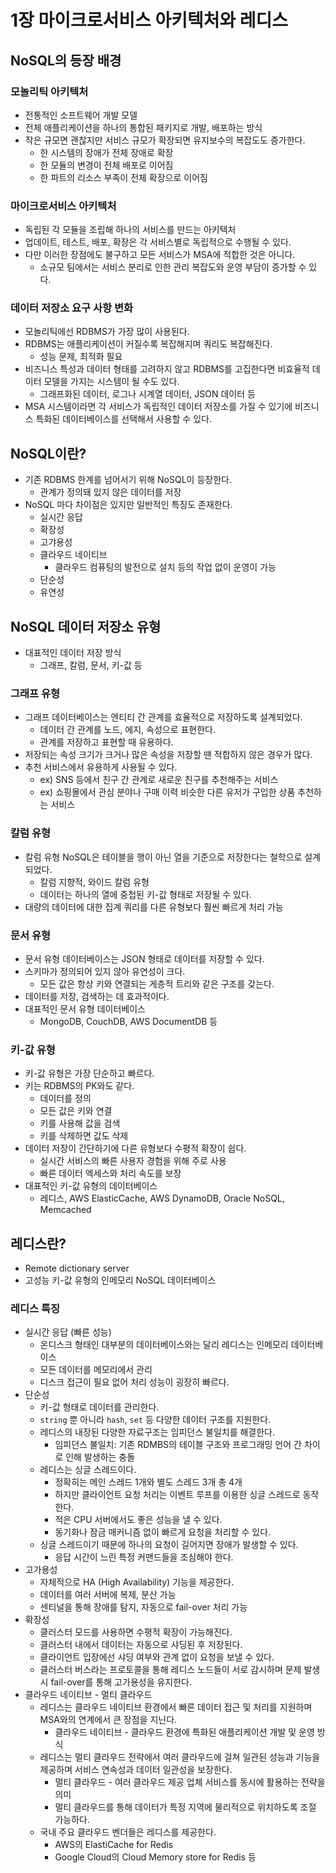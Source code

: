 # 1장 마이크로서비스 아키텍처와 레디스

## NoSQL의 등장 배경

### 모놀리틱 아키텍처

- 전통적인 소프트웨어 개발 모델
- 전체 애플리케이션을 하나의 통합된 패키지로 개발, 배포하는 방식
- 작은 규모면 괜찮지만 서비스 규모가 확장되면 유지보수의 복잡도도 증가한다.
    - 한 시스템의 장애가 전체 장애로 확장
    - 한 모듈의 변경이 전체 배포로 이어짐
    - 한 파트의 리소스 부족이 전체 확장으로 이어짐

### 마이크로서비스 아키텍처

- 독립된 각 모듈을 조립해 하나의 서비스를 만드는 아키텍처
- 업데이트, 테스트, 배포, 확장은 각 서비스별로 독립적으로 수행될 수 있다.
- 다만 이러한 장점에도 불구하고 모든 서비스가 MSA에 적합한 것은 아니다.
    - 소규모 팀에서는 서비스 분리로 인한 관리 복잡도와 운영 부담이 증가할 수 있다.

### 데이터 저장소 요구 사항 변화

- 모놀리틱에선 RDBMS가 가장 많이 사용된다.
- RDBMS는 애플리케이션이 커질수록 복잡해지며 쿼리도 복잡해진다.
    - 성능 문제, 최적화 필요
- 비즈니스 특성과 데이터 형태를 고려하지 않고 RDBMS를 고집한다면 비효율적 데이터 모델을 가지는 시스템이 될 수도 있다.
    - 그래프화된 데이터, 로그나 시계열 데이터, JSON 데이터 등
- MSA 시스템이라면 각 서비스가 독립적인 데이터 저장소를 가질 수 있기에 비즈니스 특화된 데이터베이스를 선택해서 사용할 수 있다.

## NoSQL이란?

- 기존 RDBMS 한계를 넘어서기 위해 NoSQL이 등장한다.
    - 관계가 정의돼 있지 않은 데이터를 저장
- NoSQL 마다 차이점은 있지만 일반적인 특징도 존재한다.
    - 실시간 응답
    - 확장성
    - 고갸용성
    - 클라우드 네이티브
        - 클라우드 컴퓨팅의 발전으로 설치 등의 작업 없이 운영이 가능
    - 단순성
    - 유연성

## NoSQL 데이터 저장소 유형

- 대표적인 데이터 저장 방식
  - 그래프, 칼럼, 문서, 키-값 등

### 그래프 유형

- 그래프 데이터베이스는 엔티티 간 관계를 효율적으로 저장하도록 설계되었다.
  - 데이터 간 관계를 노드, 에지, 속성으로 표현한다.
  - 관계를 저장하고 표현할 때 유용하다.
- 저장되는 속성 크기가 크거나 많은 속성을 저장할 땐 적합하지 않은 경우가 많다.
- 추천 서비스에서 유용하게 사용될 수 있다.
  - ex) SNS 등에서 친구 간 관계로 새로운 친구를 추천해주는 서비스
  - ex) 쇼핑몰에서 관심 분야나 구매 이력 비슷한 다른 유저가 구입한 상품 추천하는 서비스

### 칼럼 유형

- 칼럼 유형 NoSQL은 테이블을 행이 아닌 열을 기준으로 저장한다는 철학으로 설계되었다.
  - 칼럼 지향적, 와이드 칼럼 유형
  - 데이터는 하나의 열에 중첩된 키-값 형태로 저장될 수 있다.
- 대량의 데이터에 대한 집계 쿼리를 다른 유형보다 훨씬 빠르게 처리 가능

### 문서 유형

- 문서 유형 데이터베이스는 JSON 형태로 데이터를 저장할 수 있다.
- 스키마가 정의되어 있지 않아 유연성이 크다.
  - 모든 값은 항상 키와 연결되는 게층적 트리와 같은 구조를 갖는다.
- 데이터를 저장, 검색하는 데 효과적이다.
- 대표적인 문서 유형 데이터베이스
  - MongoDB, CouchDB, AWS DocumentDB 등

### 키-값 유형

- 키-값 유형은 가장 단순하고 빠르다.
- 키는 RDBMS의 PK와도 같다.
  - 데이터를 정의
  - 모든 값은 키와 연결
  - 키를 사용해 값을 검색
  - 키를 삭제하면 값도 삭제
- 데이터 저장이 간단하기에 다른 유형보다 수평적 확장이 쉽다.
  - 실시간 서비스의 빠른 사용자 경험을 위해 주로 사용
  - 빠른 데이터 엑세스와 처리 속도를 보장
- 대표적인 키-값 유형의 데이터베이스
  - 레디스, AWS ElasticCache, AWS DynamoDB, Oracle NoSQL, Memcached

## 레디스란?

- Remote dictionary server
- 고성능 키-값 유형의 인메모리 NoSQL 데이터베이스

### 레디스 특징

- 실시간 응답 (빠른 성능)
  - 온디스크 형태인 대부분의 데이터베이스와는 달리 레디스는 인메모리 데이터베이스
  - 모든 데이터를 메모리에서 관리
  - 디스크 접근이 필요 없어 처리 성능이 굉장히 빠르다.
- 단순성
  - 키-값 형태로 데이터를 관리한다.
  - `string` 뿐 아니라 `hash`, `set` 등 다양한 데이터 구조를 지원한다.
  - 레디스의 내장된 다양한 자료구조는 임피던스 불일치를 해결한다.
    - 임피던스 불일치: 기존 RDMBS의 테이블 구조와 프로그래밍 언어 간 차이로 인해 발생하는 충돌
  - 레디스는 싱글 스레드이다.
    - 정확히는 메인 스레드 1개와 별도 스레드 3개 총 4개
    - 하지만 클라이언트 요청 처리는 이벤트 루프를 이용한 싱글 스레드로 동작한다.
    - 적은 CPU 서버에서도 좋은 성능을 낼 수 있다.
    - 동기화나 잠금 매커니즘 없이 빠르게 요청을 처리할 수 있다.
  - 싱글 스레드이기 때문에 하나의 요청이 길어지면 장애가 발생할 수 있다.
    - 응답 시간이 느린 특정 커맨드들을 조심해야 한다.
- 고가용성
  - 자체적으로 HA (High Availability) 기능을 제공한다.
  - 데이터를 여러 서버에 복제, 분산 가능
  - 센티널을 통해 장애를 탐지, 자동으로 fail-over 처리 가능
- 확장성
  - 클러스터 모드를 사용하면 수평적 확장이 가능해진다.
  - 클러스터 내에서 데이터는 자동으로 샤딩된 후 저장된다.
  - 클라이언트 입장에선 샤딩 여부와 관계 없이 요청을 보낼 수 있다.
  - 클러스터 버스라는 프로토콜을 통해 레디스 노드들이 서로 감시하며 문제 발생 시 fail-over를 통해 고가용성을 유지한다.
- 클라우드 네이티브 - 멀티 클라우드
  - 레디스는 클라우드 네이티브 환경에서 빠른 데이터 접근 및 처리를 지원하며 MSA와의 연계에서 큰 장점을 지닌다.
    - 클라우드 네이티브 -  클라우드 환경에 특화된 애플리케이션 개발 및 운영 방식
  - 레디스는 멀티 클라우드 전략에서 여러 클라우드에 걸쳐 일관된 성능과 기능을 제공하며 서비스 연속성과 데이터 일관성을 보장한다.
    - 멀티 클라우드 - 여러 클라우드 제공 업체 서비스를 동시에 활용하는 전략을 의미
    - 멀티 클라우드를 통해 데이터가 특정 지역에 물리적으로 위치하도록 조절 가능하다.
  - 국내 주요 클라우드 벤더들은 레디스를 제공한다.
    - AWS의 ElastiCache for Redis
    - Google Cloud의 Cloud Memory store for Redis 등
